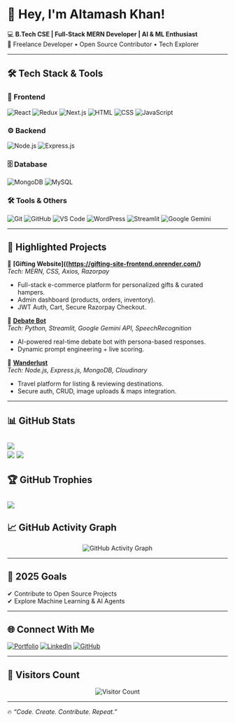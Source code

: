 # 👋 Hey, I'm Altamash Khan!  

💻 **B.Tech CSE | Full-Stack MERN Developer | AI & ML Enthusiast**  
🚀 Freelance Developer • Open Source Contributor • Tech Explorer 

---

## 🛠️ Tech Stack & Tools  

### 🎨 Frontend  
![React](https://img.shields.io/badge/React-20232A?style=flat&logo=react&logoColor=61DAFB)  ![Redux](https://img.shields.io/badge/Redux-593D88?style=flat&logo=redux&logoColor=white) ![Next.js](https://img.shields.io/badge/Next.js-000000?style=flat&logo=nextdotjs&logoColor=white)  ![HTML](https://img.shields.io/badge/HTML5-E34F26?style=flat&logo=html5&logoColor=white)  ![CSS](https://img.shields.io/badge/CSS3-1572B6?style=flat&logo=css3&logoColor=white) ![JavaScript](https://img.shields.io/badge/JavaScript-F7DF1E?style=flat&logo=javascript&logoColor=black)  
 


 


### ⚙️ Backend  
![Node.js](https://img.shields.io/badge/Node.js-43853D?style=flat&logo=node-dot-js&logoColor=white)  ![Express.js](https://img.shields.io/badge/Express.js-404D59?style=flat)  

### 🗄️ Database  
![MongoDB](https://img.shields.io/badge/MongoDB-4EA94B?style=flat&logo=mongodb&logoColor=white)  ![MySQL](https://img.shields.io/badge/MySQL-005C84?style=flat&logo=mysql&logoColor=white)  

### 🛠️ Tools & Others  
![Git](https://img.shields.io/badge/Git-F05032?style=flat&logo=git&logoColor=white)  ![GitHub](https://img.shields.io/badge/GitHub-181717?style=flat&logo=github)  ![VS Code](https://img.shields.io/badge/VS%20Code-0078d7?style=flat&logo=visual-studio-code&logoColor=white)  ![WordPress](https://img.shields.io/badge/WordPress-21759B?style=flat&logo=wordpress&logoColor=white)  ![Streamlit](https://img.shields.io/badge/Streamlit-FF4B4B?style=flat&logo=streamlit&logoColor=white)  ![Google Gemini](https://img.shields.io/badge/Google%20Gemini-4285F4?style=flat&logo=google)  

---

## 🌟 Highlighted Projects  

🔹 **[Gifting Website]((https://gifting-site-frontend.onrender.com/)**  
*Tech: MERN, CSS, Axios, Razorpay*  
- Full-stack e-commerce platform for personalized gifts & curated hampers.  
- Admin dashboard (products, orders, inventory).  
- JWT Auth, Cart, Secure Razorpay Checkout.  

🔹 **[Debate Bot](https://github.com/altamash-ai/debate-bot)**  
*Tech: Python, Streamlit, Google Gemini API, SpeechRecognition*  
- AI-powered real-time debate bot with persona-based responses.  
- Dynamic prompt engineering + live scoring.  

🔹 **[Wanderlust](https://github.com/altamash-ai/wanderlust-app)**  
*Tech: Node.js, Express.js, MongoDB, Cloudinary*  
- Travel platform for listing & reviewing destinations.  
- Secure auth, CRUD, image uploads & maps integration.  

 

---

## 📊 GitHub Stats  

![](https://github-readme-stats.vercel.app/api/top-langs/?username=Altamashkhan9315&theme=dark&hide_border=false&include_all_commits=true&count_private=true&layout=compact)<br>
![](https://github-readme-stats.vercel.app/api?username=Altamashkhan9315&theme=dark&hide_border=false&include_all_commits=true&count_private=true)
![](https://github-readme-streak-stats.herokuapp.com/?user=Altamashkhan9315&theme=dark&hide_border=false)
---

## 🏆 GitHub Trophies  

![](https://github-profile-trophy.vercel.app/?username=alamimran613&theme=radical&no-frame=false&no-bg=false&margin-w=4)
---

## 📈 GitHub Activity Graph  

<p align="center">
  <img src="https://github-readme-activity-graph.vercel.app/graph?username=Altamashkhan9315&theme=react-dark&hide_border=true&area=true" alt="GitHub Activity Graph"/>
</p>  

---

## 🎯 2025 Goals  
✔ Contribute to Open Source Projects  
✔ Explore Machine Learning & AI Agents  

---

## 🌐 Connect With Me  

[![Portfolio](https://img.shields.io/badge/Portfolio-000?style=flat&logo=vercel&logoColor=white)](https://portfolio-seven-olive-19.vercel.app/)  [![LinkedIn](https://img.shields.io/badge/LinkedIn-0077B5?style=flat&logo=linkedin&logoColor=white)](https://www.linkedin.com/in/md-altamash-khan/)  [![GitHub](https://img.shields.io/badge/GitHub-181717?style=flat&logo=github&logoColor=white)](https://github.com/Altamashkhan9315)  

---

## 👀 Visitors Count  

<p align="center">
  <img src="https://komarev.com/ghpvc/?username=Altamash-ai&label=Profile%20Views&color=blue&style=flat" alt="Visitor Count"/>
</p>  

---

🔥 *“Code. Create. Contribute. Repeat.”*  
